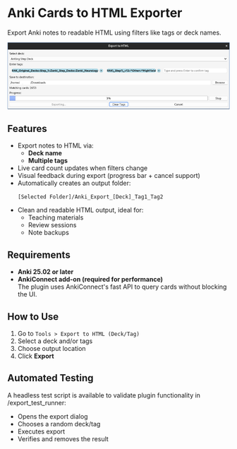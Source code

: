 # Anki Cards to HTML Exporter

Export Anki notes to readable HTML using filters like tags or deck names.

![Screenshot Placeholder](Screenshot.png)

## Features

- Export notes to HTML via:
  - **Deck name**
  - **Multiple tags**
- Live card count updates when filters change
- Visual feedback during export (progress bar + cancel support)
- Automatically creates an output folder:
  ```
  [Selected Folder]/Anki_Export_[Deck]_Tag1_Tag2
  ```
- Clean and readable HTML output, ideal for:
  - Teaching materials
  - Review sessions
  - Note backups

## Requirements

- **Anki 25.02 or later**
- **AnkiConnect add-on (required for performance)**  
  The plugin uses AnkiConnect's fast API to query cards without blocking the UI.

## How to Use

1. Go to `Tools > Export to HTML (Deck/Tag)`
2. Select a deck and/or tags
3. Choose output location
4. Click **Export**

## Automated Testing

A headless test script is available to validate plugin functionality in /export_test_runner:

- Opens the export dialog
- Chooses a random deck/tag
- Executes export
- Verifies and removes the result

